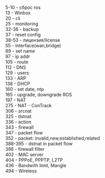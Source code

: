 
5-10 - сброс ros  
13 - Winbox  
20 - cli  
25 - monitoring  
32-36 - backup  
37 - reset config  
38-53 - лицензия/license  
55 - interface(wan,bridge)  
89 - set name  
97 - ip addr  
105 - route  
112 - DNS  
129 - users  
133 - ARP  
138 - DHCP  
160 - set date, ntp  
165 - upgrade, downgrade ROS  
197 - NAT  
275 - NAT - ConTrack  
306 - srcnat  
325 - dstnat  
336 - action  
343 - firewall  
347 - packet flow  
352 - packet: invalid,new,established,related  
388-395 - dstnat in packet flow  
398 - firewall filter  
402 - MAC server   
404 - PPPoE, PPPTP, L2TP  
436 - Bandwith limit, Mangle  
494 - Wireless  
